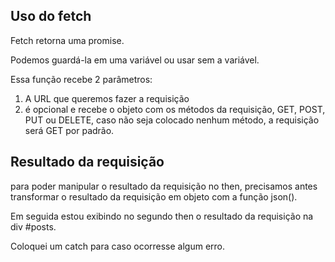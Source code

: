 ## Uso do fetch

Fetch retorna uma promise.

Podemos guardá-la em uma variável ou usar sem a variável.

Essa função recebe 2 parâmetros:

1. A URL que queremos fazer a requisição
2. é opcional e recebe o objeto com os métodos da requisição, GET, POST, PUT ou DELETE, caso não seja colocado nenhum método, a requisição será GET por padrão.

## Resultado da requisição

para poder manipular o resultado da requisição no then, precisamos antes transformar o resultado da requisição em objeto com a função json().

Em seguida estou exibindo no segundo then o resultado da requisição na div #posts.

Coloquei um catch para caso ocorresse algum erro.
